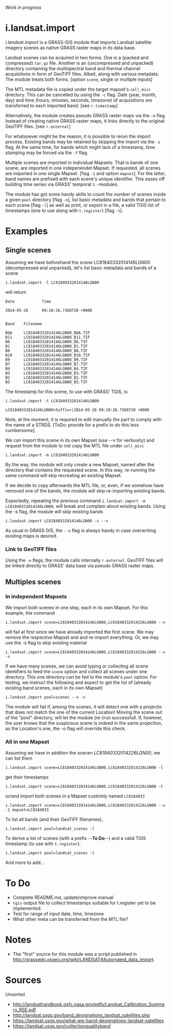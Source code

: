 *Work in progress*

i.landsat.import
================

*i.landsat.import* is a GRASS-GIS module that imports Landsat satellite imagery
scenes as native GRASS raster maps in its data base.

Landsat scenes can be acquired in two forms. One is a (packed and compressed)
`tar.gz` file. Another is an (uncompressed and unpacked) directory containing
the multispectral band and thermal channel acquisitions in form of GeoTiFF
files. Albeit, along with various metadata. The module treats both forms.
[option `scene`, single or multiple inputs]

The MTL metadata file is copied under the target mapset's `cell_misc`
directory. This can be cancelled by using the `-c` flag. Date (year, month,
day) and time (hours, minutes, seconds, timezone) of acquisitions are
transferred to each imported band. [see `r.timestamp`]

Alternatively, the module creates pseudo GRASS raster maps via the `-e` flag.
Instead of creating native GRASS raster maps, it links directly to the original
GeoTIFF files. [see `r.external`]

For whatsoever might be the reason, it is possible to rerun the import process.
Existing bands may be retained by skipping the import via the `-s` flag.
At the same time, for bands which might lack of a timestamp, time stamping may
be forced via the `-f` flag.

Multiple scenes are imported in individual Mapsets. That is bands of one scene,
are imported in one indepenendet Mapset. If requested, all scenes are imported
in one single Mapset. [flag `-1` and option `mapset`]. For the latter, band
names are prefixed with each scene's unique identifier. This eases off building
time series via GRASS' temporal `t.`-modules.

The module has got some handy skills to count the number of scenes inside a
given `pool` directory [flag `-n`], list basic metadata and bands that pertain
to each scene [flag `-l`] as well as print, or export in a file, a valid TGIS
list of timestamps (one to use along with `t.register`) [flag `-t`].

Examples
========

## Single scenes

Assuming we have beforehand the scene LC81840332014146LGN00 (decompressed and
unpacked), let's list basic metadata and bands of a scene
```
i.landsat.import -l LC81840332014146LGN00
```
will return
```
Date            Time

2014-05-26      09:10:26.7368720 +0000


Band    Filename

BQA     LC81840332014146LGN00_BQA.TIF
B11     LC81840332014146LGN00_B11.TIF
B6      LC81840332014146LGN00_B6.TIF
B1      LC81840332014146LGN00_B1.TIF
B8      LC81840332014146LGN00_B8.TIF
B10     LC81840332014146LGN00_B10.TIF
B9      LC81840332014146LGN00_B9.TIF
B7      LC81840332014146LGN00_B7.TIF
B4      LC81840332014146LGN00_B4.TIF
B3      LC81840332014146LGN00_B3.TIF
B2      LC81840332014146LGN00_B2.TIF
B5      LC81840332014146LGN00_B5.TIF
```

The timestamp for this scene, to use with GRASS' TGIS, is:
```
i.landsat.import -t LC81840332014146LGN00

LC81840332014146LGN00<Suffix>|2014-05-26 09:10:26.7368720 +0000
```

Note, at the moment, it is required to edit manually the <Suffix> part to
comply with the name of a STRDS. [ToDo: provide for a prefix to do this less
cumbersome].

We can import this scene in its own Mapset (use --v for verbosity) and request
from the module to not copy the MTL file under `cell_misc`
```
i.landsat.import -m LC81840332014146LGN00
```

By the way, the module will only create a new Mapset, named after the directory
that contains the requested scene. In this way, re-running the same command
will skip recreating an existing Mapset.

If we decide to copy afterwards the MTL file, or, even, if we somehow have
removed one of the bands, the module will skip re-importing existing bands.

Expectedly, repeating the previous command `i.landsat.import -m
LC81840332014146LGN00`, will break and complain about existing bands. Using
the -s flag, the module will skip existing bands
```
i.landsat.import LC81840332014146LGN00 -s --v
```

As usual in GRASS GIS, the `--o` flag is always handy in case overwriting
existing maps is desired.

### Link to GeoTIFF files

Using the `-e` flags, the module calls internally `r.external`. GeoTIFF files
will be linked directly to GRASS' data base via pseudo GRASS raster maps.

## Multiples scenes

### In independent Mapsets

We import both scenes in one step, each in its own Mapset. For this example, the
command
```
i.landsat.import scene=LC81840332014146LGN00,LC81840332014226LGN00 --v
```
will fail at first since we have already imported the first scene. We may
remove the respective Mapset and and re-import everything. Or, we may use the
-s flag to skip existing material
```
i.landsat.import scene=LC81840332014146LGN00,LC81840332014226LGN00 --v -s
```

If we have many scenes, we can avoid typing or collecting all scene identifiers
to feed the `scene` option and collect all scenes under one directory. This one
directory can be fed to the module's `pool` option. For testing, we instruct
the following and expect to get the list of (already existing band scenes, each
in its own Mapset)
```
i.landsat.import pool=scenes --v -s
```

The module will fail if, among the scenes, it will detect one with a projectio
that does not match the one of the current Location! Moving the scene out of
the "pool" directory, will let the module (re-)run successfull. If, however,
the user knows that the suspicious scene is indeed in the same projection, as
the Location's one, the -o flag will override this check.


### All in one Mapset

Assuming we have in addition the scecen *LC81840332014226LGN00*, we can list
them
```
i.landsat.import scene=LC81840332014146LGN00,LC81840332014226LGN00 -l
```
get their timestamps
```
i.landsat.import scene=LC81840332014146LGN00,LC81840332014226LGN00 -t
```
or/and import both scenes in a Mapset customly named `LC8184033`
```
i.landsat.import scene=LC81840332014146LGN00,LC81840332014226LGN00 --v -1 mapset=LC8184033
```

To list all bands (and their GeoTiFF filenames), 
```
i.landsat.import pool=landsat_scenes -l
```

To derive a list of scenes (with a prefix --**To Do**--) and a valid TGIS timestamp (to use
with `t.register`):
```
i.landsat.import pool=landsat_scenes -t
```

And more to add...

To Do
=====

- Complete README.md, update/improve manual
- `tgis` output file to collect timestamps suitable for t.register yet to be
implemented.
- Test for range of input date, time, timezone
- What other meta can be transferred from the MTL file?

Notes
=====

- The "first" source for this module was a script published in
<http://grasswiki.osgeo.org/wiki/LANDSAT#Automated_data_import>.

Sources
=======

Unsorted

- http://landsathandbook.gsfc.nasa.gov/pdfs/Landsat_Calibration_Summary_RSE.pdf
- http://landsat.usgs.gov/band_designations_landsat_satellites.php
- https://landsat.usgs.gov/what-are-band-designations-landsat-satellites
- https://landsat.usgs.gov/collectionqualityband

